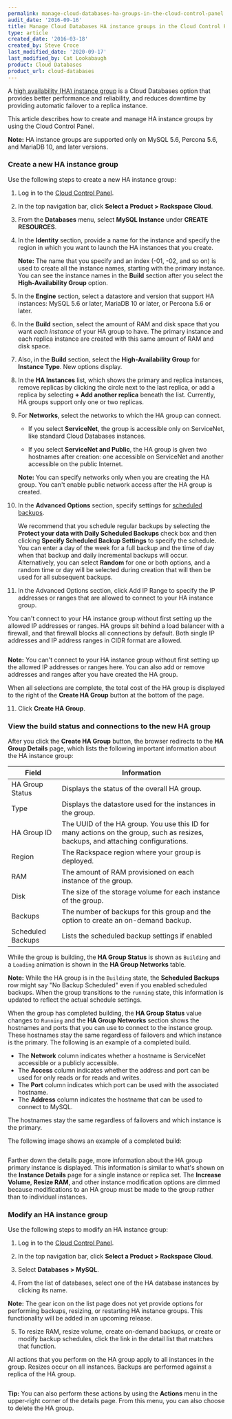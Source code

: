 ```yaml
---
permalink: manage-cloud-databases-ha-groups-in-the-cloud-control-panel
audit_date: '2016-09-16'
title: Manage Cloud Databases HA instance groups in the Cloud Control Panel
type: article
created_date: '2016-03-18'
created_by: Steve Croce
last_modified_date: '2020-09-17'
last_modified_by: Cat Lookabaugh
product: Cloud Databases
product_url: cloud-databases
---
```


A [high availability \(HA\) instance group](https://docs-ospc.rackspace.com/support/how-to/cloud-databases/high-availability-for-cloud-databases/) is a Cloud Databases option that provides better performance and reliability, and reduces downtime by providing automatic failover to a replica instance.

This article describes how to create and manage HA instance groups by using the Cloud Control Panel.

**Note:** HA instance groups are supported only on MySQL 5.6, Percona 5.6, and MariaDB 10, and later versions.

### Create a new HA instance group

Use the following steps to create a new HA instance group:

1.  Log in to the [Cloud Control Panel](https://login.rackspace.com).

2.  In the top navigation bar, click **Select a Product > Rackspace Cloud**.

3.  From the **Databases** menu, select **MySQL Instance** under **CREATE
    RESOURCES**.

4.  In the **Identity** section, provide a name for the instance and specify
    the region in which you want to launch the HA instances that you create.

     **Note:** The name that you specify and an index (-01, -02, and so on) is
     used to create all the instance names, starting with the primary instance.
     You can see the instance names in the **Build** section after you select
     the **High-Availability Group** option.

5.  In the **Engine** section, select a datastore and version that support HA
    instances: MySQL 5.6 or later, MariaDB 10 or later, or Percona 5.6 or
    later.

6.  In the **Build** section, select the amount of RAM and disk space that you
    want *each instance* of your HA group to have. The primary instance and
    each replica instance are created with this same amount of RAM and
    disk space.

7.  Also, in the **Build** section, select the **High-Availability Group** for
    **Instance Type**. New options display.

8. In the **HA Instances** list, which shows the primary and replica instances,
   remove replicas by clicking the circle next to the last replica, or add a
   replica by selecting **+ Add another replica** beneath the list. Currently,
   HA groups support only one or two replicas.

9. For **Networks**, select the networks to which the HA group can connect.

   - If you select **ServiceNet**, the group is accessible only on ServiceNet, like standard Cloud Databases instances.

   - If you select **ServiceNet and Public**, the HA group is given two hostnames after creation: one accessible on ServiceNet and another accessible on the public Internet.

   **Note:** You can specify networks only when you are creating the HA group. You can't enable public network access after the HA group is created.

9.  In the **Advanced Options** section, specify settings for [scheduled
    backups](https://docs-ospc.rackspace.com/support/how-to/cloud-databases/scheduled-backups-for-cloud-databases/).

    We recommend that you schedule regular backups by selecting the **Protect your data with Daily Scheduled Backups** check box and then clicking **Specify Scheduled Backup Settings** to specify the schedule. You can enter a day of the week for a full backup and the time of day when that backup and daily incremental backups will occur. Alternatively, you can select **Random** for one or both options, and a random time or day will be selected during creation that will then be used for all subsequent backups.

10. In the Advanced Options section, click Add IP Range to specify the IP addresses or ranges that are allowed to connect to your HA instance group.

   You can't connect to your HA instance group without first setting up the allowed IP addresses or ranges. HA groups sit behind a load balancer with a firewall, and that firewall blocks all connections by default. Both single IP addresses and IP address ranges in CIDR format are allowed.

   <img src="advanced-settings-with-backups.png" alt="" title="">

   **Note:** You can't connect to your HA instance group without first setting up the allowed IP addresses or ranges here. You can also add or remove addresses and ranges after you have created the HA group.

   When all selections are complete, the total cost of the HA group is displayed to the right of the **Create HA Group** button at the bottom of the page.

11. Click **Create HA Group**.

### View the build status and connections to the new HA group

After you click the **Create HA Group** button, the browser redirects to the **HA Group Details** page, which lists the following important information about the HA instance group:

| Field             | Information                                                                                                                      |
| ----------------- | -------------------------------------------------------------------------------------------------------------------------------- |
| HA Group Status   | Displays the status of the overall HA group.                                                                                     |
| Type              | Displays the datastore used for the instances in the group.                                                                      |
| HA Group ID       | The UUID of the HA group. You use this ID for many actions on the group, such as resizes, backups, and attaching configurations. |
| Region            | The Rackspace region where your group is deployed.                                                                               |
| RAM               | The amount of RAM provisioned on each instance of the group.                                                                     |
| Disk              | The size of the storage volume for each instance of the group.                                                                   |
| Backups           | The number of backups for this group and the option to create an on-demand backup.                                               |
| Scheduled Backups | Lists the scheduled backup settings if enabled                                                                                   |

While the group is building, the **HA Group Status** is shown as `Building` and a `Loading` animation is shown in the **HA Group Networks** table.

**Note:** While the HA group is in the `Building` state, the **Scheduled Backups** row might say "No Backup Scheduled" even if you enabled scheduled backups. When the group transitions to the `running` state, this information is updated to reflect the actual schedule settings.

When the group has completed building, the **HA Group Status** value changes to `Running` and the **HA Group Networks** section shows the hostnames and ports that you can use to connect to the instance group. These hostnames stay the same regardless of failovers and which instance is the primary. The following is an example of a completed build.

  - The **Network** column indicates whether a hostname is ServiceNet accessible or a publicly accessible.
  - The **Access** column indicates whether the address and port can be used for only reads or for reads and writes.
  - The **Port** column indicates which port can be used with the associated hostname.
  - The **Address** column indicates the hostname that can be used to connect to MySQL.

The hostnames stay the same regardless of failovers and which instance is the primary.

The following image shows an example of a completed build:

<img src="details-page-with-schedule.png" alt="" title="">

Farther down the details page, more information about the HA group primary instance is displayed. This information  is similar to what's shown on the **Instance Details** page for a single instance or replica set. The **Increase Volume**, **Resize RAM**, and other instance modification options are dimmed because modifications to an HA group must be made to the group rather than to individual instances.

### Modify an HA instance group

Use the following steps to modify an HA instance group:

1.  Log in to the [Cloud Control Panel](https://login.rackspace.com/).

2.  In the top navigation bar, click **Select a Product > Rackspace Cloud**.

3.  Select **Databases > MySQL**.

4.  From the list of databases, select one of the HA database instances by clicking its name.

   **Note:** The gear icon on the list page does not yet provide options for performing backups, resizing, or restarting HA instance groups. This functionality will be added in an upcoming release.

5.  To resize RAM, resize volume, create on-demand backups, or create or modify backup schedules, click the link in the detail list that matches that function.

   All actions that you perform on the HA group apply to all instances in the group. Resizes occur on all instances. Backups are performed against a replica of the HA group.

   <img src="managing-cloud-databases-instance-details-built-7.png" alt="" title="">

**Tip:** You can also perform these actions by using the **Actions** menu in the upper-right corner of the details page. From this menu, you can also choose to delete the HA group.
